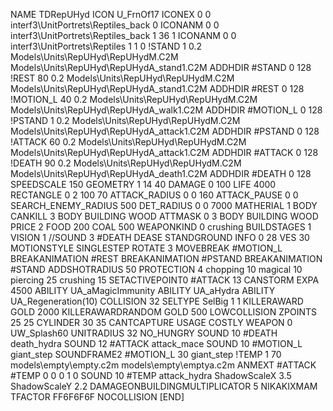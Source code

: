 NAME TDRepUHyd
ICON U_FrnOf17
ICONEX 0 0 interf3\UnitPortrets\Reptiles_back 0
ICONANM 0 0 interf3\UnitPortrets\Reptiles_back 1 36 1
ICONANM 0 0 interf3\UnitPortrets\Reptiles 1 1 0
!STAND          1 0.2 Models\Units\RepUHyd\RepUHydM.C2M Models\Units\RepUHyd\RepUHydA_stand1.C2M
ADDHDIR #STAND 0 128
!REST          80 0.2 Models\Units\RepUHyd\RepUHydM.C2M Models\Units\RepUHyd\RepUHydA_stand1.C2M
ADDHDIR #REST 0 128
!MOTION_L      40 0.2 Models\Units\RepUHyd\RepUHydM.C2M Models\Units\RepUHyd\RepUHydA_walk1.C2M
ADDHDIR #MOTION_L 0 128
!PSTAND        1  0.2 Models\Units\RepUHyd\RepUHydM.C2M Models\Units\RepUHyd\RepUHydA_attack1.C2M
ADDHDIR #PSTAND 0 128 
!ATTACK        60 0.2 Models\Units\RepUHyd\RepUHydM.C2M Models\Units\RepUHyd\RepUHydA_attack1.C2M
ADDHDIR #ATTACK 0 128
!DEATH         90 0.2 Models\Units\RepUHyd\RepUHydM.C2M Models\Units\RepUHyd\RepUHydA_death1.C2M
ADDHDIR #DEATH 0 128
SPEEDSCALE 150
GEOMETRY 1 14 40
DAMAGE   0 100
LIFE     4000
RECTANGLE 0 2 100 70
ATTACK_RADIUS 0 0 160
ATTACK_PAUSE 0 0
SEARCH_ENEMY_RADIUS 500
DET_RADIUS 0 0 7000
MATHERIAL 1 BODY
CANKILL 3 BODY BUILDING WOOD
ATTMASK 0 3 BODY BUILDING WOOD
PRICE 2 FOOD 200 COAL 500
WEAPONKIND 0 crushing
BUILDSTAGES 1
VISION 1
//SOUND 3 #DEATH DEASE
STANDGROUND
INFO 0 28
VES 30
MOTIONSTYLE SINGLESTEP
ROTATE 3
MOVEBREAK #MOTION_L
BREAKANIMATION #REST
BREAKANIMATION #PSTAND
BREAKANIMATION #STAND
ADDSHOTRADIUS 50
PROTECTION 4 chopping 10 magical 10 piercing 25 crushing 15
SETACTIVEPOINT0 #ATTACK 13
CANSTORM
EXPA 4500
ABILITY	UA_aMagicImmunity
ABILITY UA_aHydra
ABILITY UA_Regeneration(10)
COLLISION 32
SELTYPE SelBig 1 1
KILLERAWARD             GOLD 2000
KILLERAWARDRANDOM       GOLD 500
LOWCOLLISION
ZPOINTS 25 25
CYLINDER 30 35
CANTCAPTURE
USAGE COSTLY
WEAPON 0 UW_Splash60
UNITRADIUS 32
NO_HUNGRY
SOUND 10 #DEATH death_hydra
SOUND 12 #ATTACK attack_mace
SOUND 10 #MOTION_L giant_step
SOUNDFRAME2 #MOTION_L 30 giant_step
!TEMP  1 70 models\empty\empty.c2m models\empty\emptya.c2m
ANMEXT #ATTACK #TEMP 0 0 0 1 0
SOUND 10 #TEMP attack_hydra
ShadowScaleX 3.5
ShadowScaleY 2.2
DAMAGEONBUILDINGMULTIPLICATOR 5
NIKAKIXMAM
TFACTOR FF6F6F6F
NOCOLLISION
[END]
